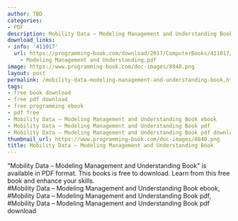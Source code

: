 ```yaml
---
author: TBD
categories:
- PDF
description: Mobility Data – Modeling Management and Understanding Book
download_links:
- info: '411017'
  url: https://programming-book.com/download/2017/ComputerBooks/411017/Mobility Data
    - Modeling Management and Understanding.pdf
image: https://www.programming-book.com/doc-images/8840.png
layout: post
permalink: /mobility-data-modeling-management-and-understanding-book.html
tags:
- free book download
- free pdf download
- free programming ebook
- pdf free
- Mobility Data – Modeling Management and Understanding Book ebook
- Mobility Data – Modeling Management and Understanding Book pdf
- Mobility Data – Modeling Management and Understanding Book pdf download
thumbnail_url: https://www.programming-book.com/doc-images/8840.png
title: Mobility Data – Modeling Management and Understanding Book
---
```


 
<div class="item-desc text-justify">
  "Mobility Data – Modeling Management and Understanding Book" is available in PDF format. This books is free to download. Learn from this free book and enhance your skills.
  <br>
  #Mobility Data – Modeling Management and Understanding Book ebook, #Mobility Data – Modeling Management and Understanding Book pdf, #Mobility Data – Modeling Management and Understanding Book pdf download
</div>